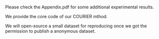 Please check the Appendix.pdf for some additional experimental results.

We provide the core code of our COURIER mthod.

We will open-source a small dataset for reproducing once we got the permission to publish a anonymous dataset.
